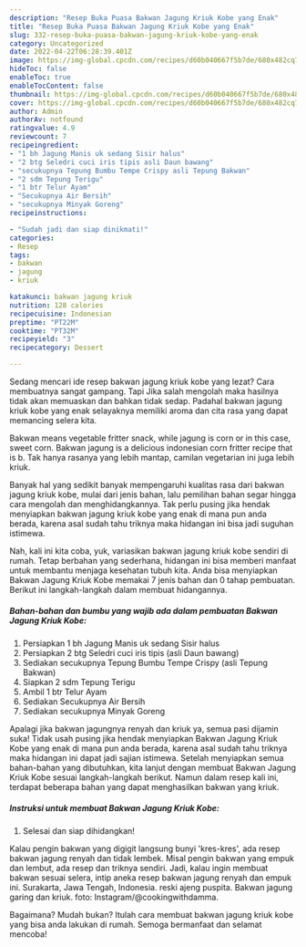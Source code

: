 ```yaml
---
description: "Resep Buka Puasa Bakwan Jagung Kriuk Kobe yang Enak"
title: "Resep Buka Puasa Bakwan Jagung Kriuk Kobe yang Enak"
slug: 332-resep-buka-puasa-bakwan-jagung-kriuk-kobe-yang-enak
category: Uncategorized
date: 2022-04-22T06:28:39.401Z
image: https://img-global.cpcdn.com/recipes/d60b040667f5b7de/680x482cq70/bakwan-jagung-kriuk-kobe-foto-resep-utama.jpg
hideToc: false
enableToc: true
enableTocContent: false
thumbnail: https://img-global.cpcdn.com/recipes/d60b040667f5b7de/680x482cq70/bakwan-jagung-kriuk-kobe-foto-resep-utama.jpg
cover: https://img-global.cpcdn.com/recipes/d60b040667f5b7de/680x482cq70/bakwan-jagung-kriuk-kobe-foto-resep-utama.jpg
author: Admin
authorAv: notfound
ratingvalue: 4.9
reviewcount: 7
recipeingredient:
- "1 bh Jagung Manis uk sedang Sisir halus"
- "2 btg Seledri cuci iris tipis asli Daun bawang"
- "secukupnya Tepung Bumbu Tempe Crispy asli Tepung Bakwan"
- "2 sdm Tepung Terigu"
- "1 btr Telur Ayam"
- "Secukupnya Air Bersih"
- "secukupnya Minyak Goreng"
recipeinstructions:

- "Sudah jadi dan siap dinikmati!"
categories:
- Resep
tags:
- bakwan
- jagung
- kriuk

katakunci: bakwan jagung kriuk 
nutrition: 128 calories
recipecuisine: Indonesian
preptime: "PT22M"
cooktime: "PT32M"
recipeyield: "3"
recipecategory: Dessert

---
```



Sedang mencari ide resep bakwan jagung kriuk kobe yang lezat? Cara membuatnya sangat gampang. Tapi Jika salah mengolah maka hasilnya tidak akan memuaskan dan bahkan tidak sedap. Padahal bakwan jagung kriuk kobe yang enak selayaknya memiliki aroma dan cita rasa yang dapat memancing selera kita.


Bakwan means vegetable fritter snack, while jagung is corn or in this case, sweet corn. Bakwan jagung is a delicious indonesian corn fritter recipe that is b. Tak hanya rasanya yang lebih mantap, camilan vegetarian ini juga lebih kriuk.

Banyak hal yang sedikit banyak mempengaruhi kualitas rasa dari bakwan jagung kriuk kobe, mulai dari jenis bahan, lalu pemilihan bahan segar hingga cara mengolah dan menghidangkannya. Tak perlu pusing jika hendak menyiapkan bakwan jagung kriuk kobe yang enak di mana pun anda berada, karena asal sudah tahu triknya maka hidangan ini bisa jadi suguhan istimewa.


Nah, kali ini kita coba, yuk, variasikan bakwan jagung kriuk kobe sendiri di rumah. Tetap berbahan yang sederhana, hidangan ini bisa memberi manfaat untuk membantu menjaga kesehatan tubuh kita. Anda bisa menyiapkan Bakwan Jagung Kriuk Kobe memakai 7 jenis bahan dan 0 tahap pembuatan. Berikut ini langkah-langkah dalam membuat hidangannya.

<!--inarticleads1-->

##### Bahan-bahan dan bumbu yang wajib ada dalam pembuatan Bakwan Jagung Kriuk Kobe:

1. Persiapkan 1 bh Jagung Manis uk sedang Sisir halus
1. Persiapkan 2 btg Seledri cuci iris tipis (asli Daun bawang)
1. Sediakan secukupnya Tepung Bumbu Tempe Crispy (asli Tepung Bakwan)
1. Siapkan 2 sdm Tepung Terigu
1. Ambil 1 btr Telur Ayam
1. Sediakan Secukupnya Air Bersih
1. Sediakan secukupnya Minyak Goreng


Apalagi jika bakwan jagungnya renyah dan kriuk ya, semua pasi dijamin suka! Tidak usah pusing jika hendak menyiapkan Bakwan Jagung Kriuk Kobe yang enak di mana pun anda berada, karena asal sudah tahu triknya maka hidangan ini dapat jadi sajian istimewa. Setelah menyiapkan semua bahan-bahan yang dibutuhkan, kita lanjut dengan membuat Bakwan Jagung Kriuk Kobe sesuai langkah-langkah berikut. Namun dalam resep kali ini, terdapat beberapa bahan yang dapat menghasilkan bakwan yang kriuk. 

<!--inarticleads2-->

##### Instruksi untuk membuat Bakwan Jagung Kriuk Kobe:


1. Selesai dan siap dihidangkan!

Kalau pengin bakwan yang digigit langsung bunyi &#39;kres-kres&#39;, ada resep bakwan jagung renyah dan tidak lembek. Misal pengin bakwan yang empuk dan lembut, ada resep dan triknya sendiri. Jadi, kalau ingin membuat bakwan sesuai selera, intip aneka resep bakwan jagung renyah dan empuk ini. Surakarta, Jawa Tengah, Indonesia. reski ajeng puspita. Bakwan jagung garing dan kriuk. foto: Instagram/@cookingwithdamma. 

Bagaimana? Mudah bukan? Itulah cara membuat bakwan jagung kriuk kobe yang bisa anda lakukan di rumah. Semoga bermanfaat dan selamat mencoba!
